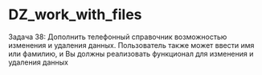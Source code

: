 ﻿# DZ_work_with_files

 Задача 38: Дополнить телефонный справочник возможностью изменения и удаления данных. 
 Пользователь также может ввести имя или фамилию, и Вы должны реализовать функционал 
 для изменения и удаления данных
